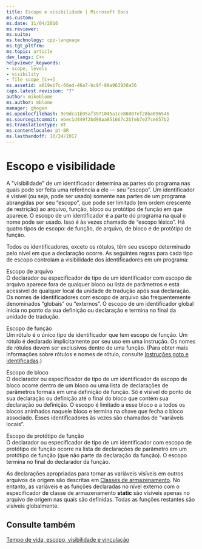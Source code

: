 ```yaml
---
title: Escopo e visibilidade | Microsoft Docs
ms.custom: 
ms.date: 11/04/2016
ms.reviewer: 
ms.suite: 
ms.technology: cpp-language
ms.tgt_pltfrm: 
ms.topic: article
dev_langs: C++
helpviewer_keywords:
- scope, levels
- visibility
- file scope [C++]
ms.assetid: a019eb7c-66ed-46a7-bc9f-89a963930a56
caps.latest.revision: "7"
author: mikeblome
ms.author: mblome
manager: ghogen
ms.openlocfilehash: 9e9dca1b95af3971045a1ce86807ef28be096546
ms.sourcegitcommit: ebec1d449f2bd98aa851667c2bfeb7e27ce657b2
ms.translationtype: HT
ms.contentlocale: pt-BR
ms.lasthandoff: 10/24/2017
---
```

# <a name="scope-and-visibility"></a>Escopo e visibilidade
A "visibilidade" de um identificador determina as partes do programa nas quais pode ser feita uma referência a ele — seu "escopo”. Um identificador é visível (ou seja, pode ser usado) somente nas partes de um programa abrangidas por seu “escopo”, que pode ser limitado (em ordem crescente de restrição) ao arquivo, função, bloco ou protótipo de função em que aparece. O escopo de um identificador é a parte do programa na qual o nome pode ser usado. Isso é às vezes chamado de “escopo léxico”. Há quatro tipos de escopo: de função, de arquivo, de bloco e de protótipo de função.  
  
 Todos os identificadores, exceto os rótulos, têm seu escopo determinado pelo nível em que a declaração ocorre. As seguintes regras para cada tipo de escopo controlam a visibilidade dos identificadores em um programa:  
  
 Escopo de arquivo  
 O declarador ou especificador de tipo de um identificador com escopo de arquivo aparece fora de qualquer bloco ou lista de parâmetros e está acessível de qualquer local da unidade de tradução após sua declaração. Os nomes de identificadores com escopo de arquivo são frequentemente denominados “globais” ou “externos”. O escopo de um identificador global inicia no ponto da sua definição ou declaração e termina no final da unidade de tradução.  
  
 Escopo de função  
 Um rótulo é o único tipo de identificador que tem escopo de função. Um rótulo é declarado implicitamente por seu uso em uma instrução. Os nomes de rótulos devem ser exclusivos dentro de uma função. (Para obter mais informações sobre rótulos e nomes de rótulo, consulte [Instruções goto e identificadas](../c-language/goto-and-labeled-statements-c.md).)  
  
 Escopo de bloco  
 O declarador ou especificador de tipo de um identificador de escopo de bloco ocorre dentro de um bloco ou uma lista de declarações de parâmetros formais em uma definição de função. Só é visível do ponto de sua declaração ou definição até o final do bloco que contém sua declaração ou definição. O escopo é limitado a esse bloco e a todos os blocos aninhados naquele bloco e termina na chave que fecha o bloco associado. Esses identificadores às vezes são chamados de “variáveis locais”.  
  
 Escopo de protótipo de função  
 O declarador ou especificador de tipo de um identificador com escopo de protótipo de função ocorre na lista de declarações de parâmetro em um protótipo de função (que não parte da declaração da função). O escopo termina no final do declarador da função.  
  
 As declarações apropriadas para tornar as variáveis visíveis em outros arquivos de origem são descritas em [Classes de armazenamento](../c-language/c-storage-classes.md). No entanto, as variáveis e as funções declaradas no nível externo com o especificador de classe de armazenamento **static** são visíveis apenas no arquivo de origem nas quais são definidas. Todas as funções restantes são visíveis globalmente.  
  
## <a name="see-also"></a>Consulte também  
 [Tempo de vida, escopo, visibilidade e vinculação](../c-language/lifetime-scope-visibility-and-linkage.md)